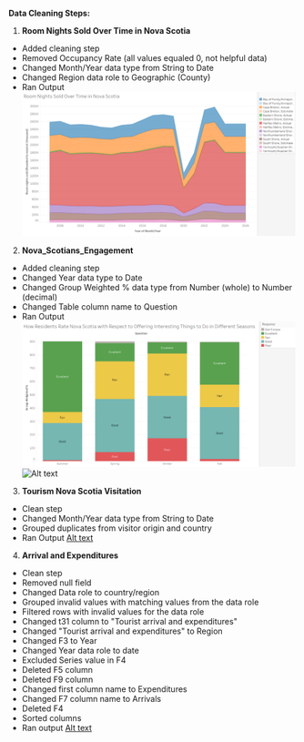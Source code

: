 **Data Cleaning Steps:**

1. **Room Nights Sold Over Time in Nova Scotia**
- Added cleaning step
- Removed Occupancy Rate (all values equaled 0, not helpful data)
- Changed Month/Year data type from String to Date
- Changed Region data role to Geographic (County)
- Ran Output
![Alt text](Room_Nights_Sold_Over_Time_In_Nova_Scotia.png)

2. **Nova_Scotians_Engagement**
- Added cleaning step
- Changed Year data type to Date
- Changed Group Weighted % data type from Number (whole) to Number (decimal)
- Changed Table column name to Question
- Ran Output
![Alt text](How_Residents_Rate_Seasons.png)
![Alt text](Likelihood_Of_Nova_Soctians_Travelling_In_Nova_Scotia.png)

3. **Tourism Nova Scotia Visitation**
- Clean step
- Changed Month/Year data type from String to Date
- Grouped duplicates from visitor origin and country
- Ran Output
[Alt text](Domestic_Nova_Scotia_Visitor_Origin.png)

4. **Arrival and Expenditures**
- Clean step
- Removed null field
- Changed Data role to country/region
- Grouped invalid values with matching values from the data role
- Filtered rows with invalid values for the data role
- Changed t31 column to "Tourist arrival and expenditures"
- Changed "Tourist arrival and expenditures" to Region
- Changed F3 to Year
- Changed Year data role to date
- Excluded Series value in F4
- Deleted F5 column
- Deleted F9 column
- Changed first column name to Expenditures
- Changed F7 column name to Arrivals
- Deleted F4
- Sorted columns
- Ran output
[Alt text](International_Visitor_Expenditures.png)
